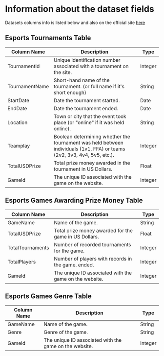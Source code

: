 # Information about the dataset fields

Datasets columns info is listed below and also on the official site [here](https://www.esportsearnings.com/apidocs)

## Esports Tournaments Table

| Column Name                         | Description                                                                                                                                                                                                                                                                                                                                                                                                                                    | Type            |
|-------------------------------------|------------------------------------------------------------------------------------------------------------------------------------------------------------------------------------------------------------------------------------------------------------------------------------------------------------------------------------------------------------------------------------------------------------------------------------------------|-----------------|
| TournamentId                         | Unique identification number associated with a tournament on the site.                                                                                                                                                                                                                                                                                                                                                 | Integer      |
| TournamentName                             | Short-hand name of the tournament. (or full name if it's short enough)                                                                                                                                                                                                                                                                                                                                            | String      |
| StartDate                                |  Date the tournament started.                                                                                                                                                                                                                                                                                                                                                          | Date      |
| EndDate                               | Date the tournament ended.                                                                                                                                                                                                                                                                                                                                                                    | Date      |
| Location      | Town or city that the event took place (or "online" if it was held online).                                                                                                                                                                                                                                                                                                                                                                                             | String      |
| Teamplay                           | Boolean determining whether the tournament was held between individuals (1v1, FFA) or teams (2v2, 3v3, 4v4, 5v5, etc.).                                                                                                                                                                                                                                                                                                                                                            | Integer |
| TotalUSDPrize                         | Total prize money awarded in the tournament in US Dollars.                                                                                                                                                                                                                                                                                                                                          | Float        |
| GameId      | The unique ID associated with the game on the website.                                                                                                                                                                                                                                                                                                                                                                                             | Integer      |

## Esports Games Awarding Prize Money Table

| Column Name                         | Description                                                                                                                                                                                                                                                                                                                                                                                                                                    | Type            |
|-------------------------------------|------------------------------------------------------------------------------------------------------------------------------------------------------------------------------------------------------------------------------------------------------------------------------------------------------------------------------------------------------------------------------------------------------------------------------------------------|-----------------|
| GameName                         | Name of the game.                                                                                                                                                                                                                                                                                                                                                 | String      |
| TotalUSDPrize                             | Total prize money awarded for the game in US Dollars.                                                                                                                                                                                                                                                                                                                                            | Float      |
| TotalTournaments                                |  Number of recorded tournaments for the game.                                                                                                                                                                                                                                                                                                                                                          | Integer      |
| TotalPlayers                               | Number of players with records in the game. ended.                                                                                                                                                                                                                                                                                                                                                                    | Integer      |
| GameId      | The unique ID associated with the game on the website.                                                                                                                                                                                                                                                                                                                                                                                             | Integer      |

## Esports Games Genre Table

| Column Name                         | Description                                                                                                                                                                                                                                                                                                                                                                                                                                    | Type            |
|-------------------------------------|------------------------------------------------------------------------------------------------------------------------------------------------------------------------------------------------------------------------------------------------------------------------------------------------------------------------------------------------------------------------------------------------------------------------------------------------|-----------------|
| GameName                         | Name of the game.                                                                                                                                                                                                                                                                                                                                                 | String      |
| Genre                             | Genre of the game.                                                                                                                                                                                                                                                                                                                                            | String      |
| GameId      | The unique ID associated with the game on the website.                                                                                                                                                                                                                                                                                                                                                                                             | Integer      |

